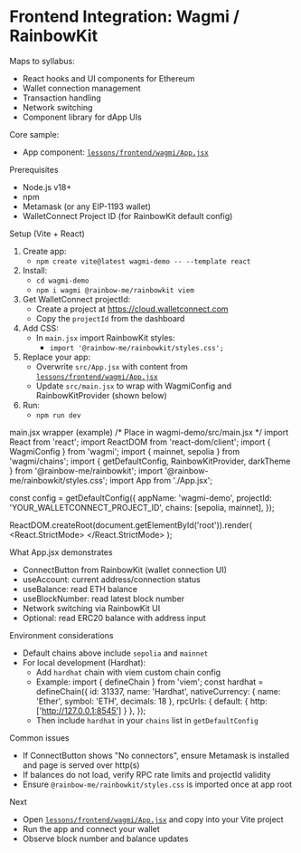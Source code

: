 # Frontend Integration: Wagmi / RainbowKit

Maps to syllabus:
- React hooks and UI components for Ethereum
- Wallet connection management
- Transaction handling
- Network switching
- Component library for dApp UIs

Core sample:
- App component: [`lessons/frontend/wagmi/App.jsx`](lessons/frontend/wagmi/App.jsx)

Prerequisites
- Node.js v18+
- npm
- Metamask (or any EIP-1193 wallet)
- WalletConnect Project ID (for RainbowKit default config)

Setup (Vite + React)
1. Create app:
   - `npm create vite@latest wagmi-demo -- --template react`
2. Install:
   - `cd wagmi-demo`
   - `npm i wagmi @rainbow-me/rainbowkit viem`
3. Get WalletConnect projectId:
   - Create a project at https://cloud.walletconnect.com
   - Copy the `projectId` from the dashboard
4. Add CSS:
   - In `main.jsx` import RainbowKit styles:
     - `import '@rainbow-me/rainbowkit/styles.css';`
5. Replace your app:
   - Overwrite `src/App.jsx` with content from [`lessons/frontend/wagmi/App.jsx`](lessons/frontend/wagmi/App.jsx)
   - Update `src/main.jsx` to wrap with WagmiConfig and RainbowKitProvider (shown below)
6. Run:
   - `npm run dev`

main.jsx wrapper (example)
/* Place in wagmi-demo/src/main.jsx */
import React from 'react';
import ReactDOM from 'react-dom/client';
import { WagmiConfig } from 'wagmi';
import { mainnet, sepolia } from 'wagmi/chains';
import { getDefaultConfig, RainbowKitProvider, darkTheme } from '@rainbow-me/rainbowkit';
import '@rainbow-me/rainbowkit/styles.css';
import App from './App.jsx';

const config = getDefaultConfig({
  appName: 'wagmi-demo',
  projectId: 'YOUR_WALLETCONNECT_PROJECT_ID',
  chains: [sepolia, mainnet],
});

ReactDOM.createRoot(document.getElementById('root')).render(
  <React.StrictMode>
    <WagmiConfig config={config}>
      <RainbowKitProvider theme={darkTheme()}>
        <App />
      </RainbowKitProvider>
    </WagmiConfig>
  </React.StrictMode>
);

What App.jsx demonstrates
- ConnectButton from RainbowKit (wallet connection UI)
- useAccount: current address/connection status
- useBalance: read ETH balance
- useBlockNumber: read latest block number
- Network switching via RainbowKit UI
- Optional: read ERC20 balance with address input

Environment considerations
- Default chains above include `sepolia` and `mainnet`
- For local development (Hardhat):
  - Add `hardhat` chain with viem custom chain config
  - Example:
    import { defineChain } from 'viem';
    const hardhat = defineChain({
      id: 31337,
      name: 'Hardhat',
      nativeCurrency: { name: 'Ether', symbol: 'ETH', decimals: 18 },
      rpcUrls: { default: { http: ['http://127.0.0.1:8545'] } },
    });
  - Then include `hardhat` in your `chains` list in `getDefaultConfig`

Common issues
- If ConnectButton shows "No connectors", ensure Metamask is installed and page is served over http(s)
- If balances do not load, verify RPC rate limits and projectId validity
- Ensure `@rainbow-me/rainbowkit/styles.css` is imported once at app root

Next
- Open [`lessons/frontend/wagmi/App.jsx`](lessons/frontend/wagmi/App.jsx) and copy into your Vite project
- Run the app and connect your wallet
- Observe block number and balance updates